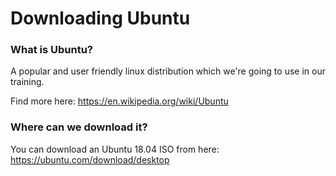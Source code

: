# Downloading Ubuntu

### What is Ubuntu?
A popular and user friendly linux distribution which we're going to use in our training.

Find more here: https://en.wikipedia.org/wiki/Ubuntu

### Where can we download it?
You can download an Ubuntu 18.04 ISO from here: https://ubuntu.com/download/desktop
